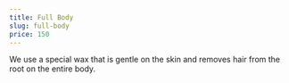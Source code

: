 ```yaml
---
title: Full Body
slug: full-body
price: 150
---
```


We use a special wax that is gentle on the skin and removes hair from the root on the entire body.
